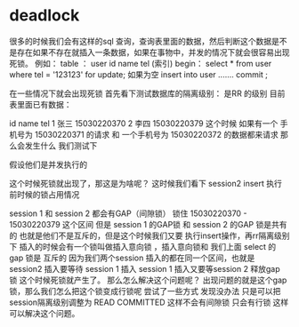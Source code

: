 # deadlock
很多的时候我们会有这样的sql 查询，查询表里面的数据，然后判断这个数据是不是存在如果不存在就插入一条数据，如果在事物中，并发的情况下就会很容易出现死锁。 
例如：
table ： user
id   name  tel (索引) 
begin：
select * from user where tel = '123123' for update;
如果为空
insert into user .......
commit ;

在一些情况下就会出现死锁 首先看下测试数据库的隔离级别：
 是RR 的级别
目前表里面已有数据：
 
 id  name tel
 1   张三  15030220370
 2   李四  15030220379
这个时候 如果有一个 手机号为 15030220371 的请求 和 一个手机号为 15030220372 的数据都来请求 那么会发生什么  我们测试下
 

假设他们是并发执行的

这个时候死锁就出现了，那这是为啥呢？ 这时候我们看下 session2 insert 执行 前时候的锁占用情况

session 1 和 session 2 都会有GAP（间隙锁） 锁住 15030220370 - 15030220379 这个区间 但是
session 1 的GAP锁 和 session 2 的GAP 锁是共有的 也就是他们不是互斥的，但是这个时候我们又要
执行insert操作，再rr隔离级别下 插入的时候会有一个锁叫做插入意向锁 ，插入意向锁和 我们上面
select 的 gap 锁是 互斥的 因为我们两个session 插入的都在同一个区间，也就是 session2 插入要等待
session 1 插入  session 1 插入又要等session 2 释放gap 锁 这个时候死锁就产生了。
那么怎么解决这个问题呢？
出现问题的就是这个gap 锁，那么我们怎么把这个锁变成行锁呢 尝试了一些方式 发现没办法
只是可以把session隔离级别调整为  READ COMMITTED 这样不会有间隙锁 只会有行锁 这样可以解决这个问题。
